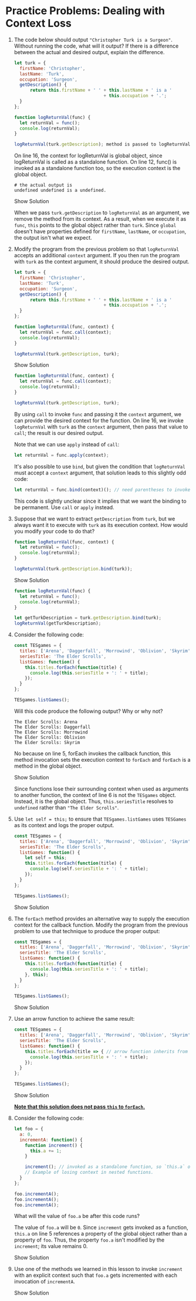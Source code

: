 # Practice Problems: Dealing with Context Loss

1. The code below should output `"Christopher Turk is a Surgeon"`. Without running the code, what will it output? If there is a difference between the actual and desired output, explain the difference.

   ```js
   let turk = {
     firstName: 'Christopher',
     lastName: 'Turk',
     occupation: 'Surgeon',
     getDescription() {
         return this.firstName + ' ' + this.lastName + ' is a '
                                     + this.occupation + '.';
     }
   };
   
   function logReturnVal(func) {
     let returnVal = func();
     console.log(returnVal);
   }
   
   logReturnVal(turk.getDescription); method is passed to logReturnVal. 
   ```

   On line 16, the context for logReturnVal is global object, since logReturnVal is called as a standalone function. On line 12, func() is invoked as a standalone function too, so the execution context is the global object. 

   ```terminal
   # the actual output is 
   undefined undefined is a undefined.
   ```

   Show Solution

   When we pass `turk.getDescription` to `logReturnVal` as an argument, we remove the method from its context. As a result, when we execute it as `func`, `this` points to the global object rather than `turk`. Since `global` doesn't have properties defined for `firstName`, `lastName`, or `occupation`, the output isn't what we expect.

2. Modify the program from the previous problem so that `logReturnVal` accepts an additional `context` argument. If you then run the program with `turk` as the context argument, it should produce the desired output.

   ```js
   let turk = {
     firstName: 'Christopher',
     lastName: 'Turk',
     occupation: 'Surgeon',
     getDescription() {
         return this.firstName + ' ' + this.lastName + ' is a '
                                     + this.occupation + '.';
     }
   };
   
   function logReturnVal(func, context) {
     let returnVal = func.call(context);
     console.log(returnVal);
   }
   
   logReturnVal(turk.getDescription, turk); 
   ```

   Show Solution

   ```js
   function logReturnVal(func, context) {
     let returnVal = func.call(context);
     console.log(returnVal);
   }
   
   logReturnVal(turk.getDescription, turk);
   ```

   By using `call` to invoke `func` and passing it the `context` argument, we can provide the desired context for the function. On line 16, we invoke `logReturnVal` with `turk` as the `context` argument, then pass that value to `call`; the result is our desired output.

   Note that we can use `apply` instead of `call`:

   ```js
   let returnVal = func.apply(context);
   ```

   It's also possible to use `bind`, but given the condition that `logReturnVal` must accept a `context` argument, that solution leads to this slightly odd code:

   ```js
   let returnVal = func.bind(context)(); // need parentheses to invoke the returned function
   ```

   This code is slightly unclear since it implies that we want the binding to be permanent. Use `call` or `apply` instead.

3. Suppose that we want to extract `getDescription` from `turk`, but we always want it to execute with `turk` as its execution context. How would you modify your code to do that?

   ```js
   function logReturnVal(func, context) {
     let returnVal = func();
     console.log(returnVal);
   }
   
   logReturnVal(turk.getDescription.bind(turk));
   ```

   Show Solution

   ```js
   function logReturnVal(func) {
     let returnVal = func();
     console.log(returnVal);
   }
   
   let getTurkDescription = turk.getDescription.bind(turk);
   logReturnVal(getTurkDescription);
   ```

4. Consider the following code:

   ```js
   const TESgames = {
     titles: ['Arena', 'Daggerfall', 'Morrowind', 'Oblivion', 'Skyrim'],
     seriesTitle: 'The Elder Scrolls',
     listGames: function() {
       this.titles.forEach(function(title) {
         console.log(this.seriesTitle + ': ' + title);
       });
     }
   };
   
   TESgames.listGames();
   ```

   Will this code produce the following output? Why or why not?

   ```plaintext
   The Elder Scrolls: Arena
   The Elder Scrolls: Daggerfall
   The Elder Scrolls: Morrowind
   The Elder Scrolls: Oblivion
   The Elder Scrolls: Skyrim
   ```

   No because on line 5, forEach invokes the callback function, this method invocation sets the execution context to `forEach` and `forEach` is a method in the global object. 

   Show Solution

   Since functions lose their surrounding context when used as arguments to another function, the context of line 6 is not the `TESgames` object. Instead, it is the global object. Thus, `this.seriesTitle` resolves to `undefined` rather than `"The Elder Scrolls"`.

5. Use `let self = this;` to ensure that `TESgames.listGames` uses `TESGames` as its context and logs the proper output.

   ```js
   const TESgames = {
     titles: ['Arena', 'Daggerfall', 'Morrowind', 'Oblivion', 'Skyrim'],
     seriesTitle: 'The Elder Scrolls',
     listGames: function() {
       let self = this;
       this.titles.forEach(function(title) {
         console.log(self.seriesTitle + ': ' + title);
       });
     }
   };
   
   TESgames.listGames();
   ```

   Show Solution

6. The `forEach` method provides an alternative way to supply the execution context for the callback function. Modify the program from the previous problem to use that technique to produce the proper output:

   ```js
   const TESgames = {
     titles: ['Arena', 'Daggerfall', 'Morrowind', 'Oblivion', 'Skyrim'],
     seriesTitle: 'The Elder Scrolls',
     listGames: function() {
       this.titles.forEach(function(title) {
         console.log(this.seriesTitle + ': ' + title);
       }, this);
     }
   };
   
   TESgames.listGames();
   ```

   Show Solution

7. Use an arrow function to achieve the same result:

   ```js
   const TESgames = {
     titles: ['Arena', 'Daggerfall', 'Morrowind', 'Oblivion', 'Skyrim'],
     seriesTitle: 'The Elder Scrolls',
     listGames: function() {
       this.titles.forEach(title => { // arrow function inherits from surrounding context, what does that mean? So instead of inherting from forEach, which invokes the arrow function, it inherits from the context of listGames(), which is TESgames?
         console.log(this.seriesTitle + ': ' + title);
       });
     }
   };
   
   TESgames.listGames();
   ```

   Show Solution

   **<u>Note that this solution does not pass `this` to `forEach`.</u>**

8. Consider the following code:

   ```js
   let foo = {
     a: 0,
     incrementA: function() {
       function increment() {
         this.a += 1;
       }
   
       increment(); // invoked as a standalone function, so `this.a` on line 5 references a property of global object rather than a property of foo. 
       // Example of losing context in nested functions. 
     }
   };
   
   foo.incrementA();
   foo.incrementA();
   foo.incrementA();
   ```

   What will the value of `foo.a` be after this code runs?

   The value of `foo.a` will be `0`. Since `increment` gets invoked as a function, `this.a` on line 5 references a property of the global object rather than a property of `foo`. Thus, the property `foo.a` isn't modified by the `increment`; its value remains 0.

   

   

   Show Solution

9. Use one of the methods we learned in this lesson to invoke `increment` with an explicit context such that `foo.a` gets incremented with each invocation of `incrementA`.

   Show Solution

